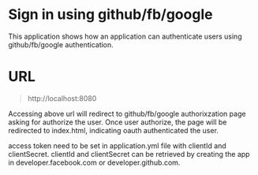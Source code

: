 # Sign in using github/fb/google

This application shows how an application can authenticate users using github/fb/google authentication.

# URL

>http://localhost:8080 

Accessing above url will redirect to github/fb/google authorixzation page asking for authorize the user. 
Once user authorize, the page will be redirected to index.html, indicating oauth authenticated the user.

access token need to be set in application.yml file with clientId and clientSecret.
clientId and clientSecret can be retrieved by creating the app in developer.facebook.com or developer.github.com.
